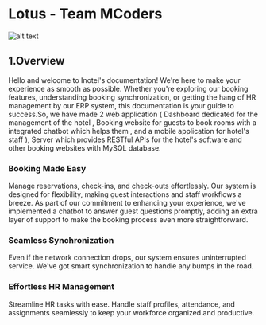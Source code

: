 # Lotus - Team MCoders
![alt text](https://github.com/faridlaoudi/Lotus-NCShack/blob/main/Lotus.png)

 ## 1.Overview
   Hello and welcome to Inotel's documentation! We're here to make your experience as smooth as possible. 
    Whether you're exploring our booking features, understanding booking synchronization, or getting the hang of HR management by our ERP system, this documentation is your guide to success.So, we have made 2 web application ( Dashboard dedicated for the management of the hotel , Booking website for guests to book rooms with a integrated chatbot which helps them , and a mobile application for hotel's staff ), Server which provides RESTful APIs for the hotel's software and other booking websites with MySQL database.
  ### Booking Made Easy
   Manage reservations, check-ins, and check-outs effortlessly. Our system is designed for flexibility, making guest interactions and staff workflows a breeze. As part of our commitment to enhancing your experience, we've implemented a chatbot to answer guest questions promptly, adding an extra layer of support to make the booking process even more straightforward.
  ### Seamless Synchronization
   Even if the network connection drops, our system ensures uninterrupted service. We've got smart synchronization to handle any bumps in the road.
  ### Effortless HR Management
   Streamline HR tasks with ease. Handle staff profiles, attendance, and assignments seamlessly to keep your workforce organized and productive.
